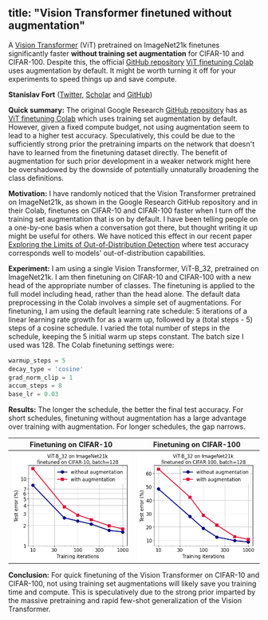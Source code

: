 title: "Vision Transformer finetuned without augmentation"
---
A [Vision Transformer](https://arxiv.org/abs/2010.11929) (ViT) pretrained on ImageNet21k finetunes significantly faster **without training set augmentation** for CIFAR-10 and CIFAR-100. Despite this, the official  [GitHub repository](https://github.com/google-research/vision_transformer)  [ViT finetuning Colab](https://colab.research.google.com/github/google-research/vision_transformer/blob/master/vit_jax.ipynb) uses augmentation by default. It might be worth turning it off for your experiments to speed things up and save compute.

**Stanislav Fort** ([Twitter](https://twitter.com/stanislavfort), [Scholar](https://scholar.google.cz/citations?user=eu2Kzn0AAAAJ&hl=en) and [GitHub](https://github.com/stanislavfort))

**Quick summary:** The original Google Research [GitHub repository](https://github.com/google-research/vision_transformer) has as [ViT finetuning Colab](https://colab.research.google.com/github/google-research/vision_transformer/blob/master/vit_jax.ipynb) which uses training set augmentation by default. However, given a fixed compute budget, not using augmentation seem to lead to a higher test accuracy. Speculatively, this could be due to the sufficiently strong prior the pretraining imparts on the network that doesn't have to learned from the finetuning dataset directly. The benefit of augmentation for such prior development in a weaker network might here be overshadowed by the downside of potentially unnaturally broadening the class definitions.

**Motivation:** I have randomly noticed that the Vision Transformer pretrained on ImageNet21k, as shown in the Google Research GitHub repository and in their Colab, finetunes on CIFAR-10 and CIFAR-100 faster when I turn off the training set augmentation that is on by default. I have been telling people on a one-by-one basis when a conversation got there, but thought writing it up might be useful for others. We have noticed this effect in our recent paper [Exploring the Limits of Out-of-Distribution Detection](https://arxiv.org/abs/2106.03004) where test accuracy corresponds well to models' out-of-distribution capabilities.

**Experiment:** I am using a single Vision Transformer, ViT-B_32, pretrained on ImageNet21k. I am then finetuning on CIFAR-10 and CIFAR-100 with a new head of the appropriate number of classes. The finetuning is applied to the full model including head, rather than the head alone. The default data preprocessing in the Colab involves a simple set of augmentations. For finetuning, I am using the default learning rate schedule: 5 iterations of a linear learning rate growth for as a warm up, followed by a (total steps - 5) steps of a cosine schedule. I varied the total number of steps in the schedule, keeping the 5 initial warm up steps constant. The batch size I used was 128. The Colab finetuning settings were:

```python
warmup_steps = 5
decay_type = 'cosine'
grad_norm_clip = 1
accum_steps = 8
base_lr = 0.03
```



**Results:** The longer the schedule, the better the final test accuracy. For short schedules, finetuning without augmentation has a large advantage over training with augmentation. For longer schedules, the gap narrows. 

| Finetuning on CIFAR-10                                       | Finetuning on CIFAR-100                                      |
| ------------------------------------------------------------ | ------------------------------------------------------------ |
| <img src="/images/vit_finetune_cifar10.png" ALIGN="center" height="100%" width="100%"> | <img src="/images/vit_finetune_cifar100.png" ALIGN="center" height="100%" width="100%"> |

**Conclusion:** For quick finetuning of the Vision Transformer on CIFAR-10 and CIFAR-100, not using training set augmentations will likely save you training time and compute. This is speculatively due to the strong prior imparted by the massive pretraining and rapid few-shot generalization of the Vision Transformer.

